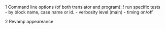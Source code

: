 1 Command line options (of both translator and program):
	! run specific tests - by block name, case name or id.
	- verbosity level (main)
	- timing on/off
	
2 Revamp appeareance

